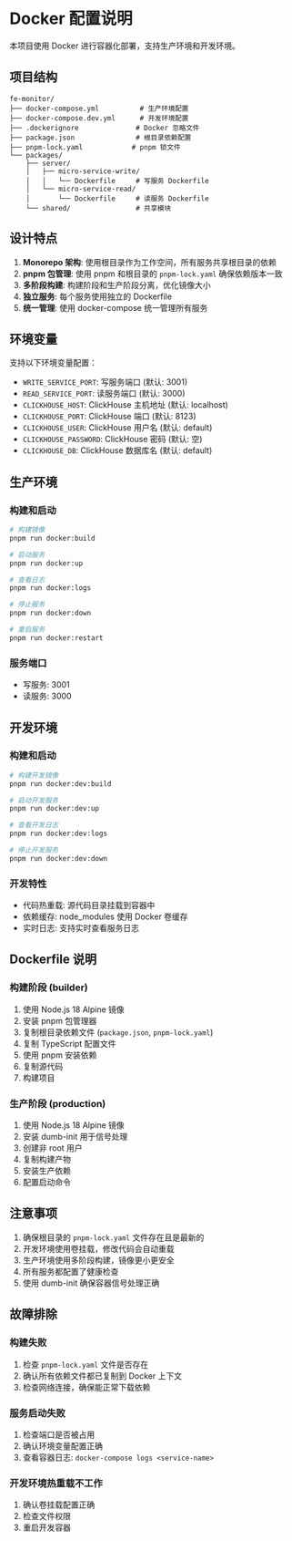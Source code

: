 # Docker 配置说明

本项目使用 Docker 进行容器化部署，支持生产环境和开发环境。

## 项目结构

```
fe-monitor/
├── docker-compose.yml          # 生产环境配置
├── docker-compose.dev.yml      # 开发环境配置
├── .dockerignore              # Docker 忽略文件
├── package.json               # 根目录依赖配置
├── pnpm-lock.yaml            # pnpm 锁文件
└── packages/
    ├── server/
    │   ├── micro-service-write/
    │   │   └── Dockerfile     # 写服务 Dockerfile
    │   └── micro-service-read/
    │       └── Dockerfile     # 读服务 Dockerfile
    └── shared/                # 共享模块
```

## 设计特点

1. **Monorepo 架构**: 使用根目录作为工作空间，所有服务共享根目录的依赖
2. **pnpm 包管理**: 使用 pnpm 和根目录的 `pnpm-lock.yaml` 确保依赖版本一致
3. **多阶段构建**: 构建阶段和生产阶段分离，优化镜像大小
4. **独立服务**: 每个服务使用独立的 Dockerfile
5. **统一管理**: 使用 docker-compose 统一管理所有服务

## 环境变量

支持以下环境变量配置：

- `WRITE_SERVICE_PORT`: 写服务端口 (默认: 3001)
- `READ_SERVICE_PORT`: 读服务端口 (默认: 3000)
- `CLICKHOUSE_HOST`: ClickHouse 主机地址 (默认: localhost)
- `CLICKHOUSE_PORT`: ClickHouse 端口 (默认: 8123)
- `CLICKHOUSE_USER`: ClickHouse 用户名 (默认: default)
- `CLICKHOUSE_PASSWORD`: ClickHouse 密码 (默认: 空)
- `CLICKHOUSE_DB`: ClickHouse 数据库名 (默认: default)

## 生产环境

### 构建和启动

```bash
# 构建镜像
pnpm run docker:build

# 启动服务
pnpm run docker:up

# 查看日志
pnpm run docker:logs

# 停止服务
pnpm run docker:down

# 重启服务
pnpm run docker:restart
```

### 服务端口

- 写服务: 3001
- 读服务: 3000

## 开发环境

### 构建和启动

```bash
# 构建开发镜像
pnpm run docker:dev:build

# 启动开发服务
pnpm run docker:dev:up

# 查看开发日志
pnpm run docker:dev:logs

# 停止开发服务
pnpm run docker:dev:down
```

### 开发特性

- 代码热重载: 源代码目录挂载到容器中
- 依赖缓存: node_modules 使用 Docker 卷缓存
- 实时日志: 支持实时查看服务日志

## Dockerfile 说明

### 构建阶段 (builder)

1. 使用 Node.js 18 Alpine 镜像
2. 安装 pnpm 包管理器
3. 复制根目录依赖文件 (`package.json`, `pnpm-lock.yaml`)
4. 复制 TypeScript 配置文件
5. 使用 pnpm 安装依赖
6. 复制源代码
7. 构建项目

### 生产阶段 (production)

1. 使用 Node.js 18 Alpine 镜像
2. 安装 dumb-init 用于信号处理
3. 创建非 root 用户
4. 复制构建产物
5. 安装生产依赖
6. 配置启动命令

## 注意事项

1. 确保根目录的 `pnpm-lock.yaml` 文件存在且是最新的
2. 开发环境使用卷挂载，修改代码会自动重载
3. 生产环境使用多阶段构建，镜像更小更安全
4. 所有服务都配置了健康检查
5. 使用 dumb-init 确保容器信号处理正确

## 故障排除

### 构建失败

1. 检查 `pnpm-lock.yaml` 文件是否存在
2. 确认所有依赖文件都已复制到 Docker 上下文
3. 检查网络连接，确保能正常下载依赖

### 服务启动失败

1. 检查端口是否被占用
2. 确认环境变量配置正确
3. 查看容器日志: `docker-compose logs <service-name>`

### 开发环境热重载不工作

1. 确认卷挂载配置正确
2. 检查文件权限
3. 重启开发容器
